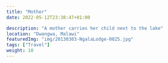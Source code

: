 ```yaml
---
title: "Mother"
date: 2022-05-12T23:38:47+01:00

description: "A mother carries her child next to the lake"
location: "Dwangwa, Malawi"
featuredImg: "img/20130303-NgalaLodge-0025.jpg"
tags: ["Travel"]
weight: 10
---
```


